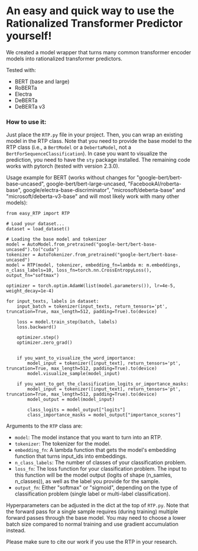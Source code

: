 # An easy and quick way to use the Rationalized Transformer Predictor yourself!

We created a model wrapper that turns many common transformer encoder models into rationalized transformer predictors.

Tested with:
* BERT (base and large)
* RoBERTa
* Electra
* DeBERTa
* DeBERTa v3


### How to use it:
Just place the ```RTP.py``` file in your project. Then, you can wrap an existing model in the RTP class.
Note that you need to provide the base model to the RTP class (i.e., a ```BertModel``` or a ```DebertaModel```, not a ```BertForSequenceClassification```).
In case you want to visualize the prediction, you need to have the ```sty``` package installed. The remaining code works with pytorch (tested with version 2.3.0).


Usage example for BERT (works without changes for "google-bert/bert-base-uncased", google-bert/bert-large-uncased, "FacebookAI/roberta-base", google/electra-base-discriminator", "microsoft/deberta-base" and "microsoft/deberta-v3-base" and will most likely work with many other models):

```
from easy_RTP import RTP

# Load your dataset...
dataset = load_dataset()

# Loading the base model and tokenizer
model = AutoModel.from_pretrained("google-bert/bert-base-uncased").to("cuda")
tokenizer = AutoTokenizer.from_pretrained("google-bert/bert-base-uncased")
model = RTP(model, tokenizer, embedding_fn=lambda m: m.embeddings, n_class_labels=10, loss_fn=torch.nn.CrossEntropyLoss(), output_fn="softmax")

optimizer = torch.optim.AdamW(list(model.parameters()), lr=4e-5, weight_decay=1e-4)

for input_texts, labels in dataset:
    input_batch = tokenizer(input_texts, return_tensors='pt', truncation=True, max_length=512, padding=True).to(device)
    
    loss = model.train_step(batch, labels)
    loss.backward()
    
    optimizer.step()
    optimizer.zero_grad()
    
    
    if you_want_to_visualize_the_word_importance:
        model_input = tokenizer([input_text], return_tensors='pt', truncation=True, max_length=512, padding=True).to(device)
        model.visualize_sample(model_input)
        
    if you_want_to_get_the_classification_logits_or_importance_masks:
        model_input = tokenizer([input_text], return_tensors='pt', truncation=True, max_length=512, padding=True).to(device)
        model_output = model(model_input)
        
        class_logits = model_output["logits"]
        class_importance_masks = model_output["importance_scores"]
```

Arguments to the ```RTP``` class are:
* ```model```: The model instance that you want to turn into an RTP.
* ```tokenizer```: The tokenizer for the model.
* ```embedding_fn```: A lambda function that gets the model's embedding function that turns input_ids into embeddings.
* ```n_class_labels```: The number of classes of your classification problem.
* ```loss_fn```: The loss function for your classification problem. The input to this function will be the model output (logits of shape (n_samles, n_classes)), as well as the label you provide for the sample.
* ```output_fn```: Either "softmax" or "sigmoid", depending on the type of classification problem (single label or multi-label classification).

Hyperparameters can be adjusted in the dict at the top of ```RTP.py```.
Note that the forward pass for a single sample requires (during training) multiple forward passes through the base model.
You may need to choose a lower batch size compared to normal training and use gradient accumulation instead.

Please make sure to cite our work if you use the RTP in your research.
